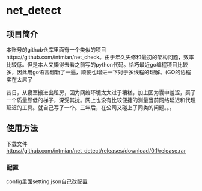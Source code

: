 # net_detect

## 项目简介

本账号的github仓库里面有一个类似的项目https://github.com/intmian/net_check。由于年久失修和最初的架构问题，效率比较低。但是本人又懒得去看之前写的python代码。恰巧最近go编程项目比较多，因此用go语言翻新了一遍，顺便也增进一下对于多线程的理解。(GO的协程实在太屌了

昔日，从寝室搬进出租房，因为网络环境太太过于糟糕，加上因为囊中羞涩，买了一个质量颇低的梯子，深受其扰。网上也没有比较便捷的测量当前网络延迟和代理延迟的工具。就自己写了一个。三年后，在公司又碰上了同类的问题。。。

## 使用方法

下载文件
https://github.com/intmian/net_detect/releases/download/0.1/release.rar

### 配置

config里面setting.json自己改配置
